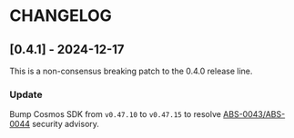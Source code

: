 # CHANGELOG

## [0.4.1] - 2024-12-17
This is a non-consensus breaking patch to the 0.4.0 release line.
### Update
Bump Cosmos SDK from `v0.47.10` to `v0.47.15` to resolve [ABS-0043/ABS-0044](https://github.com/cosmos/cosmos-sdk/security/advisories/GHSA-8wcc-m6j2-qxvm) security advisory.